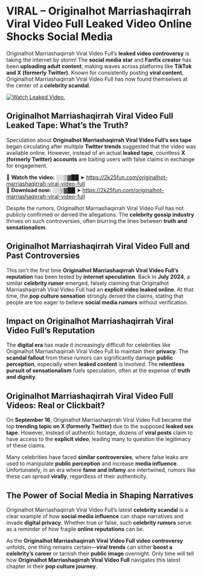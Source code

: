 # VIRAL – Originalhot Marriashaqirrah Viral Video Full Leaked Video Online Shocks Social Media 

Originalhot Marriashaqirrah Viral Video Full’s **leaked video controversy** is taking the internet by storm! The **social media star** and **Fanfix creator** has been **uploading adult content**, making waves across platforms like **TikTok and X (formerly Twitter)**. Known for consistently posting **viral content**, Originalhot Marriashaqirrah Viral Video Full has now found themselves at the center of a **celebrity scandal**.  

[![Watch Leaked Video.](https://miro.medium.com/v2/resize:fit:828/format:webp/1*cilzJN44JGOrTw9NJCrNHA.gif "Watch Leaked Video")](https://2k25fun.com/originalhot-marriashaqirrah-viral-video-full)

## **Originalhot Marriashaqirrah Viral Video Full Leaked Tape: What’s the Truth?**  
Speculation about **Originalhot Marriashaqirrah Viral Video Full’s sex tape** began circulating after multiple **Twitter trends** suggested that the video was available online. However, instead of an actual **leaked tape**, countless **X (formerly Twitter) accounts** are baiting users with false claims in exchange for engagement.  

🔹 **Watch the video:** ░░▒▓██ ➤ https://2k25fun.com/originalhot-marriashaqirrah-viral-video-full  
🔹 **Download now:** ░░▒▓██ ➤ https://2k25fun.com/originalhot-marriashaqirrah-viral-video-full  

Despite the rumors, Originalhot Marriashaqirrah Viral Video Full has not publicly confirmed or denied the allegations. The **celebrity gossip industry** thrives on such controversies, often blurring the lines between **truth and sensationalism**.  

## **Originalhot Marriashaqirrah Viral Video Full and Past Controversies**  
This isn’t the first time **Originalhot Marriashaqirrah Viral Video Full’s reputation** has been tested by **internet speculation**. Back in **July 2024**, a similar **celebrity rumor** emerged, falsely claiming that Originalhot Marriashaqirrah Viral Video Full had an **explicit video leaked online**. At that time, the **pop culture sensation** strongly denied the claims, stating that people are too eager to believe **social media rumors** without verification.  

## **Impact on Originalhot Marriashaqirrah Viral Video Full’s Reputation**  
The **digital era** has made it increasingly difficult for celebrities like Originalhot Marriashaqirrah Viral Video Full to maintain their **privacy**. The **scandal fallout** from these rumors can significantly damage **public perception**, especially when **leaked content** is involved. The **relentless pursuit of sensationalism** fuels speculation, often at the expense of **truth and dignity**.  

## **Originalhot Marriashaqirrah Viral Video Full Videos: Real or Clickbait?**  
On **September 16**, Originalhot Marriashaqirrah Viral Video Full became the top **trending topic on X (formerly Twitter)** due to the supposed **leaked sex tape**. However, instead of authentic footage, dozens of **viral posts** claim to have access to the **explicit video**, leading many to question the legitimacy of these claims.  

Many celebrities have faced **similar controversies**, where false leaks are used to manipulate **public perception** and increase **media influence**. Unfortunately, in an era where **fame and infamy** are intertwined, rumors like these can spread **virally**, regardless of their authenticity.  

## **The Power of Social Media in Shaping Narratives**  
Originalhot Marriashaqirrah Viral Video Full’s latest **celebrity scandal** is a clear example of how **social media influence** can shape narratives and invade **digital privacy**. Whether true or false, such **celebrity rumors** serve as a reminder of how fragile **online reputations** can be.  

As the **Originalhot Marriashaqirrah Viral Video Full video controversy** unfolds, one thing remains certain—**viral trends** can either **boost a celebrity’s career** or tarnish their **public image** overnight. Only time will tell how **Originalhot Marriashaqirrah Viral Video Full** navigates this latest chapter in their **pop culture journey**. 